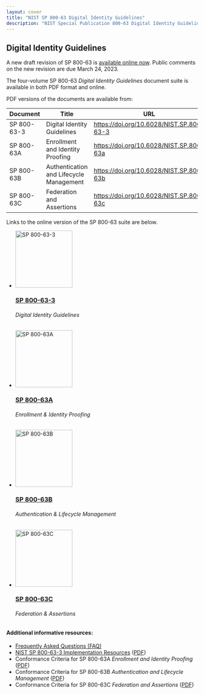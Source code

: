 ```yaml
---
layout: cover
title: "NIST SP 800-63 Digital Identity Guidelines"
description: "NIST Special Publication 800-63 Digital Identity Guidelines"
---
```

<section class="home home-title" markdown="1">

# Digital Identity Guidelines

</section>

<section class="home">

<div class="alert alert-success">

A new draft revision of SP 800-63 is <a href="https://pages.nist.gov/800-63-4/">available online now</a>. Public comments on the new revision are due March 24, 2023.

</div>

</section>

<section class="home home-about" markdown="1">
<div class="section-container" markdown="1">

The four-volume SP 800-63 *Digital Identity Guidelines* document suite is available in both PDF format and online.

PDF versions of the documents are available from:

| Document | Title | URL |
|-----|-----|-----|
| SP 800-63-3 | Digital Identity Guidelines | <https://doi.org/10.6028/NIST.SP.800-63-3> |
| SP 800-63A | Enrollment and Identity Proofing | <https://doi.org/10.6028/NIST.SP.800-63a> |
| SP 800-63B | Authentication and Lifecycle Management | <https://doi.org/10.6028/NIST.SP.800-63b> |
| SP 800-63C | Federation and Assertions | <https://doi.org/10.6028/NIST.SP.800-63c> |

Links to the online version of the SP 800-63 suite are below.

<ul class="audiences">
<li>
  <div>
    <a href="sp800-63-3.html"><img src="assets/63.png" alt="SP 800-63-3" width="150px" height="150px"></a>
  </div>
  <h3><a href="sp800-63-3.html">SP 800-63-3</a></h3>
  <h6>Digital Identity Guidelines</h6>
</li>
<li>
  <div>
    <a href="sp800-63a.html"><img src="assets/63a.png" alt="SP 800-63A" width="150px" height="150px"></a>
  </div>
  <h3><a href="sp800-63a.html">SP 800-63A</a></h3>
  <h6>Enrollment & Identity Proofing</h6>
</li>
<li>
  <div>
    <a href="sp800-63b.html"><img src="assets/63b.png" alt="SP 800-63B" width="150px" height="150px"></a>
  </div>
  <h3><a href="sp800-63b.html">SP 800-63B</a></h3>
  <h6>Authentication & Lifecycle Management</h6>
</li>
<li>
  <div>
    <a href="sp800-63c.html"><img src="assets/63c.png" alt="SP 800-63C" width="150px" height="150px"></a>
  </div>
  <h3><a href="sp800-63c.html">SP 800-63C</a></h3>
  <h6>Federation & Assertions</h6>
</li>
</ul>

#### Additional informative resources:

* [Frequently Asked Questions (FAQ)](https://pages.nist.gov/800-63-FAQ/)
* [NIST SP 800-63-3 Implementation Resources](https://pages.nist.gov/800-63-3-Implementation-Resources/) ([PDF](https://www.nist.gov/document/sp-800-63-3-implementation-resources07012020pdf))
* Conformance Criteria for SP 800-63A *Enrollment and Identity Proofing* ([PDF](https://www.nist.gov/document/conformance-criteria-sp-800-63a-enrollment-and-identity-proofing))
* Conformance Criteria for SP 800-63B *Authentication and Lifecycle Management* ([PDF](https://www.nist.gov/document/conformance-criteria-sp-800-63b-authentication-and-lifecycle-management))
* Conformance Criteria for SP 800-63C *Federation and Assertions* ([PDF](https://www.nist.gov/document/conformance-criteria-sp-800-63c-federation-and-assertions))

</div>
</section>
